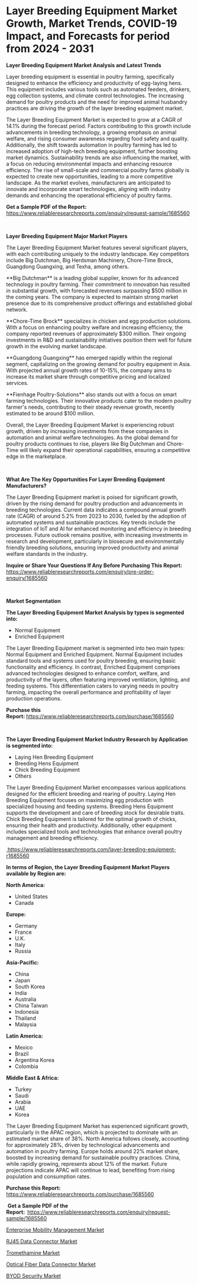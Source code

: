 <p><h1>Layer Breeding Equipment Market Growth, Market Trends, COVID-19 Impact, and Forecasts for period from 2024 - 2031</h1></p><p><strong>Layer Breeding Equipment Market Analysis and Latest Trends</strong></p>
<p><p>Layer breeding equipment is essential in poultry farming, specifically designed to enhance the efficiency and productivity of egg-laying hens. This equipment includes various tools such as automated feeders, drinkers, egg collection systems, and climate control technologies. The increasing demand for poultry products and the need for improved animal husbandry practices are driving the growth of the layer breeding equipment market.</p><p>The Layer Breeding Equipment Market is expected to grow at a CAGR of 14.1% during the forecast period. Factors contributing to this growth include advancements in breeding technology, a growing emphasis on animal welfare, and rising consumer awareness regarding food safety and quality. Additionally, the shift towards automation in poultry farming has led to increased adoption of high-tech breeding equipment, further boosting market dynamics. Sustainability trends are also influencing the market, with a focus on reducing environmental impacts and enhancing resource efficiency. The rise of small-scale and commercial poultry farms globally is expected to create new opportunities, leading to a more competitive landscape. As the market evolves, manufacturers are anticipated to innovate and incorporate smart technologies, aligning with industry demands and enhancing the operational efficiency of poultry farms.</p></p>
<p><strong>Get a Sample PDF of the Report:&nbsp;</strong> <a href="https://www.reliableresearchreports.com/enquiry/request-sample/1685560?utm_campaign=11&utm_medium=2&utm_source=Github&utm_content=ia&utm_term=06102024&utm_id=layer-breeding-equipment">https://www.reliableresearchreports.com/enquiry/request-sample/1685560</a></p>
<p>&nbsp;</p>
<p><strong>Layer Breeding Equipment Major Market Players</strong></p>
<p><p>The Layer Breeding Equipment Market features several significant players, with each contributing uniquely to the industry landscape. Key competitors include Big Dutchman, Big Herdsman Machinery, Chore-Time Brock, Guangdong Guangxing, and Texha, among others.</p><p>**Big Dutchman** is a leading global supplier, known for its advanced technology in poultry farming. Their commitment to innovation has resulted in substantial growth, with forecasted revenues surpassing $500 million in the coming years. The company is expected to maintain strong market presence due to its comprehensive product offerings and established global network.</p><p>**Chore-Time Brock** specializes in chicken and egg production solutions. With a focus on enhancing poultry welfare and increasing efficiency, the company reported revenues of approximately $300 million. Their ongoing investments in R&D and sustainability initiatives position them well for future growth in the evolving market landscape.</p><p>**Guangdong Guangxing** has emerged rapidly within the regional segment, capitalizing on the growing demand for poultry equipment in Asia. With projected annual growth rates of 10-15%, the company aims to increase its market share through competitive pricing and localized services.</p><p>**Fienhage Poultry-Solutions** also stands out with a focus on smart farming technologies. Their innovative products cater to the modern poultry farmer's needs, contributing to their steady revenue growth, recently estimated to be around $100 million.</p><p>Overall, the Layer Breeding Equipment Market is experiencing robust growth, driven by increasing investments from these companies in automation and animal welfare technologies. As the global demand for poultry products continues to rise, players like Big Dutchman and Chore-Time will likely expand their operational capabilities, ensuring a competitive edge in the marketplace.</p></p>
<p>&nbsp;</p>
<p><strong>What Are The Key Opportunities For Layer Breeding Equipment Manufacturers?</strong></p>
<p><p>The Layer Breeding Equipment market is poised for significant growth, driven by the rising demand for poultry production and advancements in breeding technologies. Current data indicates a compound annual growth rate (CAGR) of around 5.2% from 2023 to 2030, fueled by the adoption of automated systems and sustainable practices. Key trends include the integration of IoT and AI for enhanced monitoring and efficiency in breeding processes. Future outlook remains positive, with increasing investments in research and development, particularly in biosecure and environmentally friendly breeding solutions, ensuring improved productivity and animal welfare standards in the industry.</p></p>
<p><strong>Inquire or Share Your Questions If Any Before Purchasing This Report:</strong> <a href="https://www.reliableresearchreports.com/enquiry/pre-order-enquiry/1685560?utm_campaign=11&utm_medium=2&utm_source=Github&utm_content=ia&utm_term=06102024&utm_id=layer-breeding-equipment">https://www.reliableresearchreports.com/enquiry/pre-order-enquiry/1685560</a></p>
<p>&nbsp;</p>
<p><strong>Market Segmentation</strong></p>
<p><strong>The Layer Breeding Equipment Market Analysis by types is segmented into:</strong></p>
<p><ul><li>Normal Equipment</li><li>Enriched Equipment</li></ul></p>
<p><p>The Layer Breeding Equipment market is segmented into two main types: Normal Equipment and Enriched Equipment. Normal Equipment includes standard tools and systems used for poultry breeding, ensuring basic functionality and efficiency. In contrast, Enriched Equipment comprises advanced technologies designed to enhance comfort, welfare, and productivity of the layers, often featuring improved ventilation, lighting, and feeding systems. This differentiation caters to varying needs in poultry farming, impacting the overall performance and profitability of layer production operations.</p></p>
<p><strong>Purchase this Report:&nbsp;</strong><a href="https://www.reliableresearchreports.com/purchase/1685560?utm_campaign=11&utm_medium=2&utm_source=Github&utm_content=ia&utm_term=06102024&utm_id=layer-breeding-equipment">https://www.reliableresearchreports.com/purchase/1685560</a></p>
<p>&nbsp;</p>
<p><strong>The Layer Breeding Equipment Market Industry Research by Application is segmented into:</strong></p>
<p><ul><li>Laying Hen Breeding Equipment</li><li>Breeding Hens Equipment</li><li>Chick Breeding Equipment</li><li>Others</li></ul></p>
<p><p>The Layer Breeding Equipment Market encompasses various applications designed for the efficient breeding and rearing of poultry. Laying Hen Breeding Equipment focuses on maximizing egg production with specialized housing and feeding systems. Breeding Hens Equipment supports the development and care of breeding stock for desirable traits. Chick Breeding Equipment is tailored for the optimal growth of chicks, ensuring their health and productivity. Additionally, other equipment includes specialized tools and technologies that enhance overall poultry management and breeding efficiency.</p></p>
<p><a href="https://www.reliableresearchreports.com/layer-breeding-equipment-r1685560?utm_campaign=11&utm_medium=2&utm_source=Github&utm_content=ia&utm_term=06102024&utm_id=layer-breeding-equipment">&nbsp;https://www.reliableresearchreports.com/layer-breeding-equipment-r1685560</a></p>
<p><strong>In terms of Region, the Layer Breeding Equipment Market Players available by Region are:</strong></p>
<p>
    <p> <strong> North America: </strong>
        <ul>
            <li>United States</li>
            <li>Canada</li>
        </ul>
        </p> 
    <p> <strong> Europe: </strong>
        <ul>
            <li>Germany</li>
            <li>France</li>
            <li>U.K.</li>
            <li>Italy</li>
            <li>Russia</li>
        </ul>
        </p> 
    <p> <strong> Asia-Pacific: </strong>
        <ul>
            <li>China</li>
            <li>Japan</li>
            <li>South Korea</li>
            <li>India</li>
            <li>Australia</li>
            <li>China Taiwan</li>
            <li>Indonesia</li>
            <li>Thailand</li>
            <li>Malaysia</li>
        </ul>
        </p> 
    <p> <strong> Latin America: </strong>
        <ul>
            <li>Mexico</li>
            <li>Brazil</li>
            <li>Argentina Korea</li>
            <li>Colombia</li>
        </ul>
        </p> 
    <p> <strong> Middle East & Africa: </strong>
        <ul>
            <li>Turkey</li>
            <li>Saudi</li>
            <li>Arabia</li>
            <li>UAE</li>
            <li>Korea</li>
        </ul>
    </p>
    </p>
<p><p>The Layer Breeding Equipment Market has experienced significant growth, particularly in the APAC region, which is projected to dominate with an estimated market share of 38%. North America follows closely, accounting for approximately 28%, driven by technological advancements and automation in poultry farming. Europe holds around 22% market share, boosted by increasing demand for sustainable poultry practices. China, while rapidly growing, represents about 12% of the market. Future projections indicate APAC will continue to lead, benefiting from rising population and consumption rates.</p></p>
<p><strong>Purchase this Report: </strong><a href="https://www.reliableresearchreports.com/purchase/1685560?utm_campaign=11&utm_medium=2&utm_source=Github&utm_content=ia&utm_term=06102024&utm_id=layer-breeding-equipment">https://www.reliableresearchreports.com/purchase/1685560</a></p>
<p>&nbsp;<strong>Get a Sample PDF of the Report:&nbsp;&nbsp;</strong><a href="https://www.reliableresearchreports.com/enquiry/request-sample/1685560?utm_campaign=11&utm_medium=2&utm_source=Github&utm_content=ia&utm_term=06102024&utm_id=layer-breeding-equipment">https://www.reliableresearchreports.com/enquiry/request-sample/1685560</a></p>
<p><strong></strong></p>
<p><p><a href="https://www.linkedin.com/pulse/navigating-enterprise-mobility-management-market-expert-tmjze?utm_campaign=11&utm_medium=2&utm_source=Github&utm_content=ia&utm_term=06102024&utm_id=layer-breeding-equipment">Enterprise Mobility Management Market</a></p><p><a href="https://issuu.com/reportprime-2/docs/rj45-data-connector-market-size-203_e4ea0017418aff?utm_campaign=11&utm_medium=2&utm_source=Github&utm_content=ia&utm_term=06102024&utm_id=layer-breeding-equipment">RJ45 Data Connector Market</a></p><p><a href="https://github.com/ChristyMAguilar/Market-Research-Report-List-1/blob/main/tromethamine-market.md?utm_campaign=11&utm_medium=2&utm_source=Github&utm_content=ia&utm_term=06102024&utm_id=layer-breeding-equipment">Tromethamine Market</a></p><p><a href="https://issuu.com/reportprime-2/docs/optical-fiber-data-connector-market_c152c283bee922?utm_campaign=11&utm_medium=2&utm_source=Github&utm_content=ia&utm_term=06102024&utm_id=layer-breeding-equipment">Optical Fiber Data Connector Market</a></p><p><a href="https://www.linkedin.com/pulse/byod-security-market-indicators-size-regional-breakdown-srfye?utm_campaign=11&utm_medium=2&utm_source=Github&utm_content=ia&utm_term=06102024&utm_id=layer-breeding-equipment">BYOD Security Market</a></p></p>